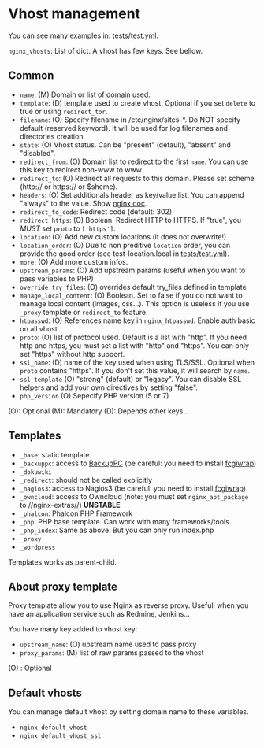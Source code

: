 Vhost management
================

You can see many examples in: [tests/test.yml](../tests/test.yml).

`nginx_vhosts`: List of dict. A vhost has few keys. See bellow.

Common
------

- `name`: (M) Domain or list of domain used.
- `template`: (D) template used to create vhost. Optional if you set `delete` to true or using `redirect_tor`.
- `filename`: (O) Specify filename in /etc/nginx/sites-*. Do NOT specify default (reserved keyword). It will be used for log filenames and directories creation.
- `state`: (O) Vhost status. Can be "present" (default), "absent" and "disabled".
- `redirect_from`: (O) Domain list to redirect to the first `name`. You can use this key to redirect non-www to www
- `redirect_to`: (O) Redirect all requests to this domain. Please set scheme (http:// or https:// or $sheme).
- `headers`: (O) Set additionals header as key/value list. You can append "always" to the value. Show [nginx doc](http://nginx.org/en/docs/http/ngx_http_headers_module.html).
- `redirect_to_code`: Redirect code (default: 302)
- `redirect_https`: (O) Boolean. Redirect HTTP to HTTPS. If "true", you _MUST_ set `proto` to ```['https']```.
- `location`: (O) Add new custom locations (it does not overwrite!)
- `location_order`: (O) Due to non preditive `location` order, you can provide the good order (see test-location.local in [tests/test.yml](../tests/test.yml)).
- `more`: (O) Add more custom infos.
- `upstream_params`: (O) Add upstream params (useful when you want to pass variables to PHP)
- `override_try_files`: (O) overrides default try\_files defined in template
- `manage_local_content`: (O) Boolean. Set to false if you do not want to manage local content (images, css...). This option is useless if you use `_proxy` template or `redirect_to` feature.
- `htpasswd`: (O) References name key in `nginx_htpasswd`. Enable auth basic on all vhost.
- `proto`: (O) list of protocol used. Default is a list with "http". If you need http and https, you must set a list with "http" and "https". You can only set "https" without http support.
- `ssl_name`: (D) name of the key used when using TLS/SSL. Optional when `proto` contains "https". If you don't set this value, it will search by `name`.
- `ssl_template` (O) "strong" (default) or "legacy". You can disable SSL helpers and add your own directives by setting "false".
- `php_version` (O) Sepecify PHP version (5 or 7)

(O): Optional
(M): Mandatory
(D): Depends other keys...

Templates
---------

- `_base`: static template
- `_backuppc`: access to [BackupPC](http://backuppc.sourceforge.net/) (be careful: you need to install [fcgiwrap](https://packages.debian.org/jessie/fcgiwrap))
- `_dokuwiki`
- `_redirect`: should not be called explicitly
- `_nagios3`: access to Nagios3 (be careful: you need to install [fcgiwrap](https://packages.debian.org/jessie/fcgiwrap))
- `_owncloud`: access to Owncloud (note: you must set `nginx_apt_package` to //nginx-extras//) **UNSTABLE**
- `_phalcon`: Phalcon PHP Framework
- `_php`: PHP base template. Can work with many frameworks/tools
- `_php_index`: Same as above. But you can only run index.php
- `_proxy`
- `_wordpress`

Templates works as parent-child.

About proxy template
--------------------

Proxy template allow you to use Nginx as reverse proxy. Usefull when you have an application service such as Redmine, Jenkins...

You have many key added to vhost key:

- `upstream_name`: (O) upstream name used to pass proxy
- `proxy_params`: (M) list of raw params passed to the vhost

(O) : Optional

Default vhosts
--------------

You can manage default vhost by setting domain name to these variables.

- `nginx_default_vhost`
- `nginx_default_vhost_ssl`
